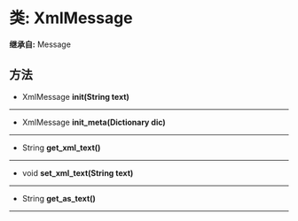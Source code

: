 # 类: XmlMessage  
  
**继承自:** Message  
  
## 方法 
  
- XmlMessage **init(String text)**  
  
---  
  
- XmlMessage **init_meta(Dictionary dic)**  
  
---  
  
- String **get_xml_text()**  
  
---  
  
- void **set_xml_text(String text)**  
  
---  
  
- String **get_as_text()**  
  
---  
  


